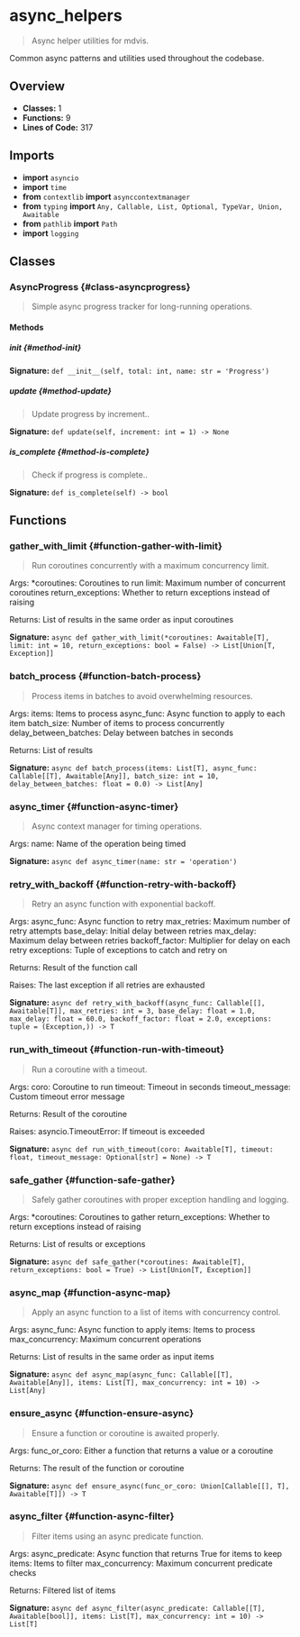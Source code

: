 # async_helpers

> Async helper utilities for mdvis.

Common async patterns and utilities used throughout the codebase.

## Overview

- **Classes:** 1
- **Functions:** 9
- **Lines of Code:** 317

## Imports
- **import** `asyncio`
- **import** `time`
- **from** `contextlib` **import** `asynccontextmanager`
- **from** `typing` **import** `Any, Callable, List, Optional, TypeVar, Union, Awaitable`
- **from** `pathlib` **import** `Path`
- **import** `logging`

## Classes
### AsyncProgress {#class-asyncprogress}

> Simple async progress tracker for long-running operations.


#### Methods
##### __init__ {#method-init}


**Signature:** `def __init__(self, total: int, name: str = 'Progress')`
##### update {#method-update}

> Update progress by increment..

**Signature:** `def update(self, increment: int = 1) -> None`
##### is_complete {#method-is-complete}

> Check if progress is complete..

**Signature:** `def is_complete(self) -> bool`

## Functions
### gather_with_limit {#function-gather-with-limit}

> Run coroutines concurrently with a maximum concurrency limit.

Args:
    *coroutines: Coroutines to run
    limit: Maximum number of concurrent coroutines
    return_exceptions: Whether to return exceptions instead of raising
    
Returns:
    List of results in the same order as input coroutines

**Signature:** `async def gather_with_limit(*coroutines: Awaitable[T], limit: int = 10, return_exceptions: bool = False) -> List[Union[T, Exception]]`
### batch_process {#function-batch-process}

> Process items in batches to avoid overwhelming resources.

Args:
    items: Items to process
    async_func: Async function to apply to each item
    batch_size: Number of items to process concurrently
    delay_between_batches: Delay between batches in seconds
    
Returns:
    List of results

**Signature:** `async def batch_process(items: List[T], async_func: Callable[[T], Awaitable[Any]], batch_size: int = 10, delay_between_batches: float = 0.0) -> List[Any]`
### async_timer {#function-async-timer}

> Async context manager for timing operations.

Args:
    name: Name of the operation being timed

**Signature:** `async def async_timer(name: str = 'operation')`
### retry_with_backoff {#function-retry-with-backoff}

> Retry an async function with exponential backoff.

Args:
    async_func: Async function to retry
    max_retries: Maximum number of retry attempts
    base_delay: Initial delay between retries
    max_delay: Maximum delay between retries
    backoff_factor: Multiplier for delay on each retry
    exceptions: Tuple of exceptions to catch and retry on
    
Returns:
    Result of the function call
    
Raises:
    The last exception if all retries are exhausted

**Signature:** `async def retry_with_backoff(async_func: Callable[[], Awaitable[T]], max_retries: int = 3, base_delay: float = 1.0, max_delay: float = 60.0, backoff_factor: float = 2.0, exceptions: tuple = (Exception,)) -> T`
### run_with_timeout {#function-run-with-timeout}

> Run a coroutine with a timeout.

Args:
    coro: Coroutine to run
    timeout: Timeout in seconds
    timeout_message: Custom timeout error message
    
Returns:
    Result of the coroutine
    
Raises:
    asyncio.TimeoutError: If timeout is exceeded

**Signature:** `async def run_with_timeout(coro: Awaitable[T], timeout: float, timeout_message: Optional[str] = None) -> T`
### safe_gather {#function-safe-gather}

> Safely gather coroutines with proper exception handling and logging.

Args:
    *coroutines: Coroutines to gather
    return_exceptions: Whether to return exceptions instead of raising
    
Returns:
    List of results or exceptions

**Signature:** `async def safe_gather(*coroutines: Awaitable[T], return_exceptions: bool = True) -> List[Union[T, Exception]]`
### async_map {#function-async-map}

> Apply an async function to a list of items with concurrency control.

Args:
    async_func: Async function to apply
    items: Items to process
    max_concurrency: Maximum concurrent operations
    
Returns:
    List of results in the same order as input items

**Signature:** `async def async_map(async_func: Callable[[T], Awaitable[Any]], items: List[T], max_concurrency: int = 10) -> List[Any]`
### ensure_async {#function-ensure-async}

> Ensure a function or coroutine is awaited properly.

Args:
    func_or_coro: Either a function that returns a value or a coroutine
    
Returns:
    The result of the function or coroutine

**Signature:** `async def ensure_async(func_or_coro: Union[Callable[[], T], Awaitable[T]]) -> T`
### async_filter {#function-async-filter}

> Filter items using an async predicate function.

Args:
    async_predicate: Async function that returns True for items to keep
    items: Items to filter
    max_concurrency: Maximum concurrent predicate checks
    
Returns:
    Filtered list of items

**Signature:** `async def async_filter(async_predicate: Callable[[T], Awaitable[bool]], items: List[T], max_concurrency: int = 10) -> List[T]`
